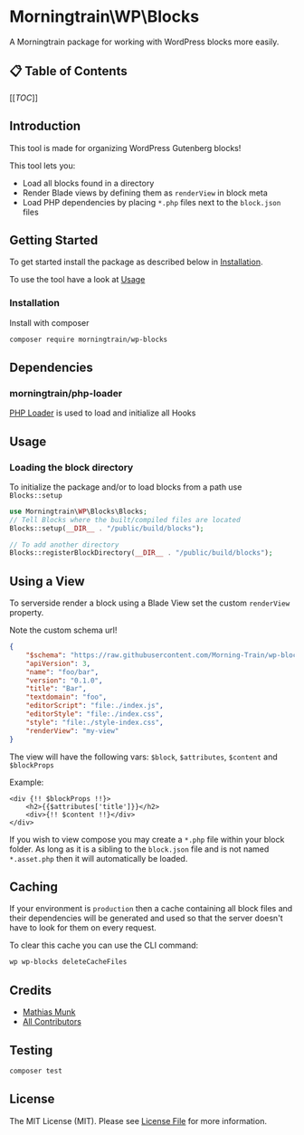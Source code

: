 # Morningtrain\WP\Blocks

A Morningtrain package for working with WordPress blocks more easily.

## 📋 Table of Contents
[[_TOC_]]

## Introduction

This tool is made for organizing WordPress Gutenberg blocks!

This tool lets you:

- Load all blocks found in a directory
- Render Blade views by defining them as `renderView` in block meta
- Load PHP dependencies by placing `*.php` files next to the `block.json` files

## Getting Started

To get started install the package as described below in [Installation](#installation).

To use the tool have a look at [Usage](#usage)

### Installation

Install with composer

```bash
composer require morningtrain/wp-blocks
```

## Dependencies

### morningtrain/php-loader

[PHP Loader](https://github.com/Morning-Train/php-loader) is used to load and initialize all Hooks

## Usage

### Loading the block directory

To initialize the package and/or to load blocks from a path use `Blocks::setup`

```php
use Morningtrain\WP\Blocks\Blocks;
// Tell Blocks where the built/compiled files are located
Blocks::setup(__DIR__ . "/public/build/blocks");

// To add another directory
Blocks::registerBlockDirectory(__DIR__ . "/public/build/blocks");
```

## Using a View

To serverside render a block using a Blade View set the custom `renderView` property.

Note the custom schema url!

```json
{
    "$schema": "https://raw.githubusercontent.com/Morning-Train/wp-blocks/master/src/schemas/block.json",
    "apiVersion": 3,
    "name": "foo/bar",
    "version": "0.1.0",
    "title": "Bar",
    "textdomain": "foo",
    "editorScript": "file:./index.js",
    "editorStyle": "file:./index.css",
    "style": "file:./style-index.css",
    "renderView": "my-view"
}
```

The view will have the following vars: `$block`, `$attributes`, `$content` and `$blockProps`

Example:

```
<div {!! $blockProps !!}>
    <h2>{{$attributes['title']}}</h2>
    <div>{!! $content !!}</div>
</div>
```

If you wish to view compose you may create a `*.php` file within your block folder.
As long as it is a sibling to the `block.json` file and is not named `*.asset.php` then it will automatically be loaded.

## Caching

If your environment is `production` then a cache containing all block files and their dependencies will be generated and
used so that the server doesn't have to look for them on every request.

To clear this cache you can use the CLI command:
```sh
wp wp-blocks deleteCacheFiles
```

## Credits

- [Mathias Munk](https://github.com/mrmoeg)
- [All Contributors](../../contributors)

## Testing

```bash
composer test
```

## License

The MIT License (MIT). Please see [License File](LICENSE) for more information.
